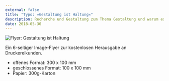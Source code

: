 ```yaml
---
external: false
title: "Typo: »Gestaltung ist Haltung«"
description: Recherche und Gestaltung zum Thema Gestaltung und warum es sie so wichtig ist.
date: 2018-05-30
---
```


![Flyer: Gestaltung ist Haltung](/images/gih.png)

Ein 6-seitiger Image-Flyer zur kostenlosen Herausgabe an Druckereikunden.

- offenes Format: 300 x 100 mm
- geschlossenes Format: 100 x 100 mm
- Papier: 300g-Karton